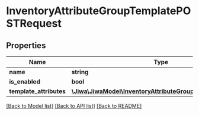 # InventoryAttributeGroupTemplatePOSTRequest

## Properties
Name | Type | Description | Notes
------------ | ------------- | ------------- | -------------
**name** | **string** |  | [optional] 
**is_enabled** | **bool** |  | [optional] 
**template_attributes** | [**\Jiwa\JiwaModel\InventoryAttributeGroupTemplateAttribute[]**](InventoryAttributeGroupTemplateAttribute.md) |  | [optional] 

[[Back to Model list]](../README.md#documentation-for-models) [[Back to API list]](../README.md#documentation-for-api-endpoints) [[Back to README]](../README.md)


